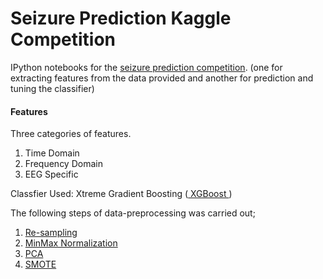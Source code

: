 # Seizure Prediction Kaggle Competition
IPython notebooks for the <a href="kaggle.com/c/melbourne-university-seizure-prediction/">seizure prediction competition</a>.
(one for extracting features from the data provided and another for prediction and tuning the classifier)

#### Features 
Three categories of features.

1. Time Domain
2. Frequency Domain
3. EEG Specific

Classfier Used:
Xtreme Gradient Boosting (<a href="https://github.com/dmlc/xgboost"> XGBoost </a>)

The following steps of data-preprocessing was carried out;

1. <a href="https://docs.scipy.org/doc/scipy-0.18.1/reference/generated/scipy.signal.resample.html"> Re-sampling </a>
2. <a href="http://scikit-learn.org/stable/modules/generated/sklearn.preprocessing.MinMaxScaler.html">MinMax Normalization</a>
3. <a href="http://scikit-learn.org/stable/modules/generated/sklearn.decomposition.PCA.html"> PCA </a>
4. <a href="https://github.com/scikit-learn-contrib/imbalanced-learn/"> SMOTE </a>
